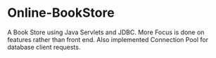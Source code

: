 # Online-BookStore
A Book Store using Java Servlets and JDBC. More Focus is done on features rather than front end.
Also implemented Connection Pool for database client requests.
